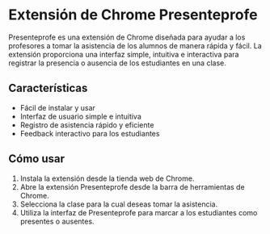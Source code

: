 # Extensión de Chrome Presenteprofe

Presenteprofe es una extensión de Chrome diseñada para ayudar a los profesores a tomar la asistencia de los alumnos de manera rápida y fácil. La extensión proporciona una interfaz simple, intuitiva e interactiva para registrar la presencia o ausencia de los estudiantes en una clase.

## Características

- Fácil de instalar y usar
- Interfaz de usuario simple e intuitiva
- Registro de asistencia rápido y eficiente
- Feedback interactivo para los estudiantes

## Cómo usar

1. Instala la extensión desde la tienda web de Chrome.
2. Abre la extensión Presenteprofe desde la barra de herramientas de Chrome.
3. Selecciona la clase para la cual deseas tomar la asistencia.
4. Utiliza la interfaz de Presenteprofe para marcar a los estudiantes como presentes o ausentes.
